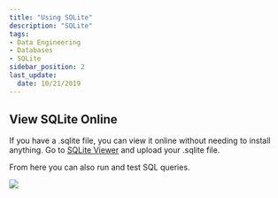 ```yaml
---
title: "Using SQLite"
description: "SQLite"
tags: 
- Data Engineering
- Databases
- SQLite
sidebar_position: 2
last_update:
  date: 10/21/2019
---
```



## View SQLite Online 

If you have a .sqlite file, you can view it online without needing to install anything. 
Go to [SQLite Viewer](https://inloop.github.io/sqlite-viewer/) and upload your .sqlite file.

From here you can also run and test SQL queries.

<div class='img-center'>

![](/img/docs/sqlite-view-it-online-just-upload-sqlite-file.png)


</div>

